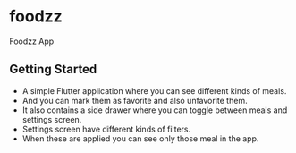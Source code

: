 # foodzz

Foodzz App

## Getting Started

- A simple Flutter application where you can see different kinds of meals. 
- And you can mark them as favorite and also unfavorite them. 
- It also contains a side drawer where you can toggle between meals and settings screen. 
- Settings screen have different kinds of filters. 
- When these are applied you can see only those meal in the app.
